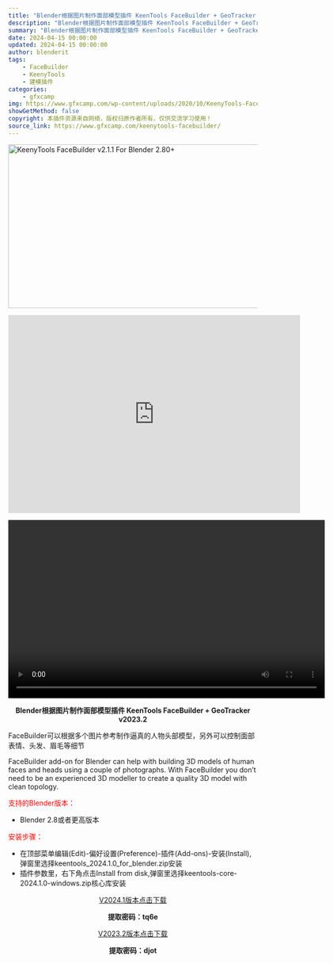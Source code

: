 ```yaml
---
title: "Blender根据图片制作面部模型插件 KeenTools FaceBuilder + GeoTracker V2024.1+V2023.2"
description: "Blender根据图片制作面部模型插件 KeenTools FaceBuilder + GeoTracker v2023.2 FaceBuilder可以根据多个图片参考制作逼真的人物头部模型，另外可以..."
summary: "Blender根据图片制作面部模型插件 KeenTools FaceBuilder + GeoTracker v2023.2 FaceBuilder可以根据多个图片参考制作逼真的人物头部模型，另外可以..."
date: 2024-04-15 00:00:00
updated: 2024-04-15 00:00:00
author: blenderit
tags: 
    - FaceBuilder
    - KeenyTools
    - 建模插件
categories:
    - gfxcamp
img: https://www.gfxcamp.com/wp-content/uploads/2020/10/KeenyTools-FaceBuilder-v2.1.1-For-Blender-2.80.jpg
showGetMethod: false
copyright: 本插件资源来自网络，版权归原作者所有，仅供交流学习使用！
source_link: https://www.gfxcamp.com/keenytools-facebuilder/
---
```

<div><p><img decoding="async" class="aligncenter size-full wp-image-89623" src="https://www.gfxcamp.com/wp-content/uploads/2020/10/KeenyTools-FaceBuilder-v2.1.1-For-Blender-2.80.jpg" data-src="https://www.gfxcamp.com/wp-content/uploads/2020/10/KeenyTools-FaceBuilder-v2.1.1-For-Blender-2.80.jpg" alt="KeenyTools FaceBuilder v2.1.1 For Blender 2.80+" width="590" height="331" data-srcset="https://www.gfxcamp.com/wp-content/uploads/2020/10/KeenyTools-FaceBuilder-v2.1.1-For-Blender-2.80.jpg 590w, https://www.gfxcamp.com/wp-content/uploads/2020/10/KeenyTools-FaceBuilder-v2.1.1-For-Blender-2.80-150x84.jpg 150w, https://www.gfxcamp.com/wp-content/uploads/2020/10/KeenyTools-FaceBuilder-v2.1.1-For-Blender-2.80-160x90.jpg 160w, https://www.gfxcamp.com/wp-content/uploads/2020/10/KeenyTools-FaceBuilder-v2.1.1-For-Blender-2.80-437x245.jpg 437w" data-sizes="(max-width: 590px) 100vw, 590px"></p><p style="text-align: center;"><iframe loading="lazy" src="https://player.youku.com/embed/XNTk0NzczNjU5Mg==" width="590" height="400" frameborder="0" allowfullscreen="allowfullscreen"></iframe></p><p></p><center><div style="width: 640px;" class="wp-video"><!--[if lt IE 9]><script>document.createElement('video');</script><![endif]-->
<video class="wp-video-shortcode" id="video-89621-1" width="640" height="360" preload="true" controls="controls"><source type="video/mp4" src="http://cloud.video.taobao.com/play/u/null/p/1/e/6/t/1/423122155028.mp4?_=1"></source><a href="http://cloud.video.taobao.com/play/u/null/p/1/e/6/t/1/423122155028.mp4">http://cloud.video.taobao.com/play/u/null/p/1/e/6/t/1/423122155028.mp4</a></video></div></center><p style="text-align: center;"><strong>Blender根据图片制作面部模型插件 KeenTools FaceBuilder + GeoTracker v2023.2</strong></p><p style="text-align: left;">FaceBuilder可以根据多个图片参考制作逼真的人物头部模型，另外可以控制面部表情、头发、眉毛等细节</p><p style="text-align: left;">FaceBuilder add-on for Blender can help with building 3D models of human faces and heads using a couple of photographs. With FaceBuilder you don’t need to be an experienced 3D modeller to create a quality 3D model with clean topology.</p><p><span style="color: #ff0000;">支持的Blender版本：</span></p><ul>
<li>Blender 2.8或者更高版本</li>
</ul><p><span style="color: #ff0000;">安装步骤：</span></p><ul>
<li>在顶部菜单编辑(Edit)-偏好设置(Preference)-插件(Add-ons)-安装(Install),弹窗里选择keentools_2024.1.0_for_blender.zip安装</li>
<li>插件参数里，右下角点击Install from disk,弹窗里选择keentools-core-2024.1.0-windows.zip核心库安装</li>
</ul><p style="text-align: center;"><a class="maxbutton-3 maxbutton maxbutton-baidu" target="_blank" rel="noopener" href="https://pan.baidu.com/s/1W4FyPKs3-_CoqP3Z119tMg?pwd=tq6e"><span class="mb-text">V2024.1版本点击下载</span></a></p><p style="text-align: center;"><strong>提取密码：tq6e</strong></p><p style="text-align: center;"><a class="maxbutton-3 maxbutton maxbutton-baidu" target="_blank" rel="noopener" href="https://pan.baidu.com/s/1QxHTtTjet51xmtBstw_mig?pwd=djot"><span class="mb-text">V2023.2版本点击下载</span></a></p><p style="text-align: center;"><strong>提取密码：djot</strong></p></div>